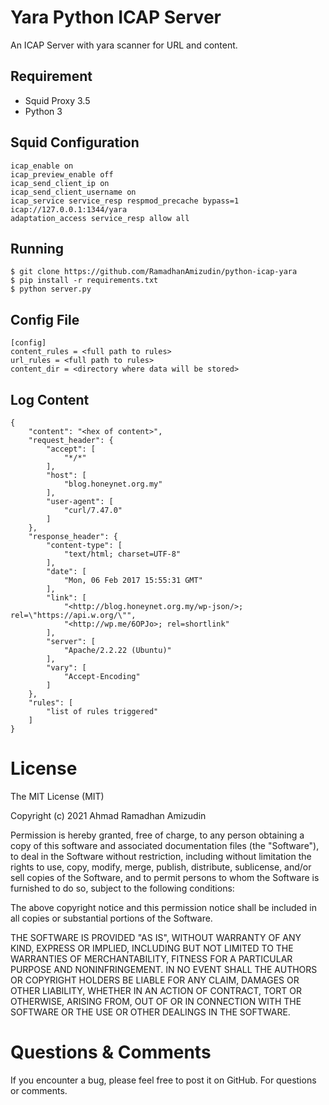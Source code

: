 Yara Python ICAP Server 
=====================
An ICAP Server with yara scanner for URL and content.

## Requirement
* Squid Proxy 3.5
* Python 3

## Squid Configuration
```
icap_enable on
icap_preview_enable off
icap_send_client_ip on
icap_send_client_username on
icap_service service_resp respmod_precache bypass=1 icap://127.0.0.1:1344/yara
adaptation_access service_resp allow all
```

## Running
```
$ git clone https://github.com/RamadhanAmizudin/python-icap-yara
$ pip install -r requirements.txt
$ python server.py
```

## Config File
```
[config]
content_rules = <full path to rules>
url_rules = <full path to rules>
content_dir = <directory where data will be stored>
```

## Log Content
```
{
    "content": "<hex of content>",
    "request_header": {
        "accept": [
            "*/*"
        ],
        "host": [
            "blog.honeynet.org.my"
        ],
        "user-agent": [
            "curl/7.47.0"
        ]
    },
    "response_header": {
        "content-type": [
            "text/html; charset=UTF-8"
        ],
        "date": [
            "Mon, 06 Feb 2017 15:55:31 GMT"
        ],
        "link": [
            "<http://blog.honeynet.org.my/wp-json/>; rel=\"https://api.w.org/\"",
            "<http://wp.me/6OPJo>; rel=shortlink"
        ],
        "server": [
            "Apache/2.2.22 (Ubuntu)"
        ],
        "vary": [
            "Accept-Encoding"
        ]
    },
    "rules": [
        "list of rules triggered"
    ]
}
```

License
=======
The MIT License (MIT)

Copyright (c) 2021 Ahmad Ramadhan Amizudin

Permission is hereby granted, free of charge, to any person obtaining a copy
of this software and associated documentation files (the "Software"), to deal
in the Software without restriction, including without limitation the rights
to use, copy, modify, merge, publish, distribute, sublicense, and/or sell
copies of the Software, and to permit persons to whom the Software is
furnished to do so, subject to the following conditions:

The above copyright notice and this permission notice shall be included in all
copies or substantial portions of the Software.

THE SOFTWARE IS PROVIDED "AS IS", WITHOUT WARRANTY OF ANY KIND, EXPRESS OR
IMPLIED, INCLUDING BUT NOT LIMITED TO THE WARRANTIES OF MERCHANTABILITY,
FITNESS FOR A PARTICULAR PURPOSE AND NONINFRINGEMENT. IN NO EVENT SHALL THE
AUTHORS OR COPYRIGHT HOLDERS BE LIABLE FOR ANY CLAIM, DAMAGES OR OTHER
LIABILITY, WHETHER IN AN ACTION OF CONTRACT, TORT OR OTHERWISE, ARISING FROM,
OUT OF OR IN CONNECTION WITH THE SOFTWARE OR THE USE OR OTHER DEALINGS IN THE
SOFTWARE.

Questions & Comments
=====================
If you encounter a bug, please feel free to post it on GitHub. For questions or comments.
